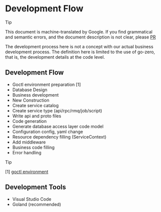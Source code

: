 # Development Flow
> [!TIP]
> This document is machine-translated by Google. If you find grammatical and semantic errors, and the document description is not clear, please [PR](doc-contibute.md)

The development process here is not a concept with our actual business development process. The definition here is limited to the use of go-zero, that is, the development details at the code level.

## Development Flow
* Goctl environment preparation [1]
* Database Design
* Business development
* New Construction
* Create service catalog
* Create service type (api/rpc/rmq/job/script)
* Write api and proto files
* Code generation
* Generate database access layer code model
* Configuration config, yaml change
* Resource dependency filling (ServiceContext)
* Add middleware
* Business code filling
* Error handling

> [!TIP]
> [1] [goctl environment](concept-introduction.md)

## Development Tools
* Visual Studio Code
* Goland (recommended)